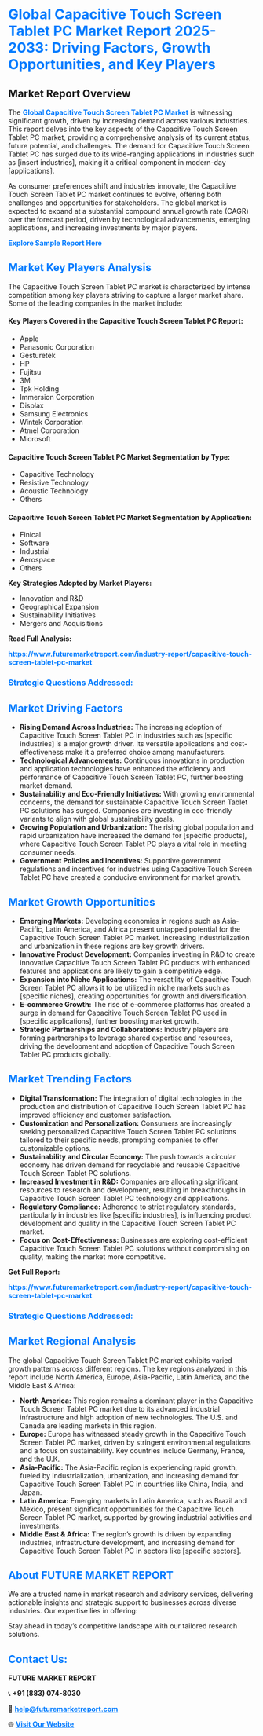 <h1 style="color: #007BFF;">Global Capacitive Touch Screen Tablet PC Market Report 2025-2033: Driving Factors, Growth Opportunities, and Key Players</h1>

<section id="overview">
<h2>Market Report Overview</h2>
<p>The <a href="https://www.futuremarketreport.com/industry-report/capacitive-touch-screen-tablet-pc-market" style="color: #007BFF; text-decoration: none;"><strong>Global Capacitive Touch Screen Tablet PC Market</strong></a> is witnessing significant growth, driven by increasing demand across various industries. This report delves into the key aspects of the Capacitive Touch Screen Tablet PC market, providing a comprehensive analysis of its current status, future potential, and challenges. The demand for Capacitive Touch Screen Tablet PC has surged due to its wide-ranging applications in industries such as [insert industries], making it a critical component in modern-day [applications].</p>
<p>As consumer preferences shift and industries innovate, the Capacitive Touch Screen Tablet PC market continues to evolve, offering both challenges and opportunities for stakeholders. The global market is expected to expand at a substantial compound annual growth rate (CAGR) over the forecast period, driven by technological advancements, emerging applications, and increasing investments by major players.</p>
</section>

<section id="overview">
<p><a href="https://www.futuremarketreport.com/request-sample/reportId=76441" style="color: #007BFF; text-decoration: none;"><strong>Explore Sample Report Here</strong></a></p>
</section>

<section id="key-players">
<h2 style="color: #007BFF;">Market Key Players Analysis</h2>
<p>The Capacitive Touch Screen Tablet PC market is characterized by intense competition among key players striving to capture a larger market share. Some of the leading companies in the market include:</p>
<h4>Key Players Covered in the Capacitive Touch Screen Tablet PC Report:</h4>
<ul><li>Apple</li><li>Panasonic Corporation</li><li>Gesturetek</li><li>HP</li><li>Fujitsu</li><li>3M</li><li>Tpk Holding</li><li>Immersion Corporation</li><li>Displax</li><li>Samsung Electronics</li><li>Wintek Corporation</li><li>Atmel Corporation</li><li>Microsoft</li></ul>
<h4>Capacitive Touch Screen Tablet PC Market Segmentation by Type:</h4>
<ul><li>Capacitive Technology</li><li>Resistive Technology</li><li>Acoustic Technology</li><li>Others</li></ul>

<h4>Capacitive Touch Screen Tablet PC Market Segmentation by Application:</h4>
<ul><li>Finical</li><li>Software</li><li>Industrial</li><li>Aerospace</li><li>Others</li></ul>
<p><strong>Key Strategies Adopted by Market Players:</strong></p>
<ul>
<li>Innovation and R&D</li>
<li>Geographical Expansion</li>
<li>Sustainability Initiatives</li>
<li>Mergers and Acquisitions</li>
</ul>
</section>

<section>
<p><strong>Read Full Analysis: </strong></p><a href="https://www.futuremarketreport.com/industry-report/capacitive-touch-screen-tablet-pc-market" style="color: #007BFF; text-decoration: none;"><strong>https://www.futuremarketreport.com/industry-report/capacitive-touch-screen-tablet-pc-market</strong></a>
<h3 style="color: #007BFF;">Strategic Questions Addressed:</h3>
</section>

<section id="driving-factors">
<h2 style="color: #007BFF;">Market Driving Factors</h2>
<ul>
<li><strong>Rising Demand Across Industries:</strong> The increasing adoption of Capacitive Touch Screen Tablet PC in industries such as [specific industries] is a major growth driver. Its versatile applications and cost-effectiveness make it a preferred choice among manufacturers.</li>
<li><strong>Technological Advancements:</strong> Continuous innovations in production and application technologies have enhanced the efficiency and performance of Capacitive Touch Screen Tablet PC, further boosting market demand.</li>
<li><strong>Sustainability and Eco-Friendly Initiatives:</strong> With growing environmental concerns, the demand for sustainable Capacitive Touch Screen Tablet PC solutions has surged. Companies are investing in eco-friendly variants to align with global sustainability goals.</li>
<li><strong>Growing Population and Urbanization:</strong> The rising global population and rapid urbanization have increased the demand for [specific products], where Capacitive Touch Screen Tablet PC plays a vital role in meeting consumer needs.</li>
<li><strong>Government Policies and Incentives:</strong> Supportive government regulations and incentives for industries using Capacitive Touch Screen Tablet PC have created a conducive environment for market growth.</li>
</ul>
</section>

<section id="growth-opportunities">
<h2 style="color: #007BFF;">Market Growth Opportunities</h2>
<ul>
<li><strong>Emerging Markets:</strong> Developing economies in regions such as Asia-Pacific, Latin America, and Africa present untapped potential for the Capacitive Touch Screen Tablet PC market. Increasing industrialization and urbanization in these regions are key growth drivers.</li>
<li><strong>Innovative Product Development:</strong> Companies investing in R&D to create innovative Capacitive Touch Screen Tablet PC products with enhanced features and applications are likely to gain a competitive edge.</li>
<li><strong>Expansion into Niche Applications:</strong> The versatility of Capacitive Touch Screen Tablet PC allows it to be utilized in niche markets such as [specific niches], creating opportunities for growth and diversification.</li>
<li><strong>E-commerce Growth:</strong> The rise of e-commerce platforms has created a surge in demand for Capacitive Touch Screen Tablet PC used in [specific applications], further boosting market growth.</li>
<li><strong>Strategic Partnerships and Collaborations:</strong> Industry players are forming partnerships to leverage shared expertise and resources, driving the development and adoption of Capacitive Touch Screen Tablet PC products globally.</li>
</ul>
</section>

<section id="trending-factors">
<h2 style="color: #007BFF;">Market Trending Factors</h2>
<ul>
<li><strong>Digital Transformation:</strong> The integration of digital technologies in the production and distribution of Capacitive Touch Screen Tablet PC has improved efficiency and customer satisfaction.</li>
<li><strong>Customization and Personalization:</strong> Consumers are increasingly seeking personalized Capacitive Touch Screen Tablet PC solutions tailored to their specific needs, prompting companies to offer customizable options.</li>
<li><strong>Sustainability and Circular Economy:</strong> The push towards a circular economy has driven demand for recyclable and reusable Capacitive Touch Screen Tablet PC solutions.</li>
<li><strong>Increased Investment in R&D:</strong> Companies are allocating significant resources to research and development, resulting in breakthroughs in Capacitive Touch Screen Tablet PC technology and applications.</li>
<li><strong>Regulatory Compliance:</strong> Adherence to strict regulatory standards, particularly in industries like [specific industries], is influencing product development and quality in the Capacitive Touch Screen Tablet PC market.</li>
<li><strong>Focus on Cost-Effectiveness:</strong> Businesses are exploring cost-efficient Capacitive Touch Screen Tablet PC solutions without compromising on quality, making the market more competitive.</li>
</ul>
</section>

<section>
<p><strong>Get Full Report: </strong></p><a href="https://www.futuremarketreport.com/industry-report/capacitive-touch-screen-tablet-pc-market" style="color: #007BFF; text-decoration: none;"><strong>https://www.futuremarketreport.com/industry-report/capacitive-touch-screen-tablet-pc-market</strong></a>
<h3 style="color: #007BFF;">Strategic Questions Addressed:</h3>
</section>


<section id="regional-analysis">
<h2 style="color: #007BFF;">Market Regional Analysis</h2>
<p>The global Capacitive Touch Screen Tablet PC market exhibits varied growth patterns across different regions. The key regions analyzed in this report include North America, Europe, Asia-Pacific, Latin America, and the Middle East & Africa:</p>
<ul>
<li><strong>North America:</strong> This region remains a dominant player in the Capacitive Touch Screen Tablet PC market due to its advanced industrial infrastructure and high adoption of new technologies. The U.S. and Canada are leading markets in this region.</li>
<li><strong>Europe:</strong> Europe has witnessed steady growth in the Capacitive Touch Screen Tablet PC market, driven by stringent environmental regulations and a focus on sustainability. Key countries include Germany, France, and the U.K.</li>
<li><strong>Asia-Pacific:</strong> The Asia-Pacific region is experiencing rapid growth, fueled by industrialization, urbanization, and increasing demand for Capacitive Touch Screen Tablet PC in countries like China, India, and Japan.</li>
<li><strong>Latin America:</strong> Emerging markets in Latin America, such as Brazil and Mexico, present significant opportunities for the Capacitive Touch Screen Tablet PC market, supported by growing industrial activities and investments.</li>
<li><strong>Middle East & Africa:</strong> The region’s growth is driven by expanding industries, infrastructure development, and increasing demand for Capacitive Touch Screen Tablet PC in sectors like [specific sectors].</li>
</ul>
</section>

<footer>
<h2 style="color: #007BFF;">About FUTURE MARKET REPORT</h2>
<p>We are a trusted name in market research and advisory services, delivering actionable insights and strategic support to businesses across diverse industries. Our expertise lies in offering:</p>

<p>Stay ahead in today’s competitive landscape with our tailored research solutions.</p>

<h2 style="color: #007BFF;">Contact Us:</h2>
<p><strong>FUTURE MARKET REPORT</strong></p>
<p>📞 <strong>+91 (883) 074-8030</strong></p>
<p>📧 <strong><a href="mailto:help@futuremarketreport.com" style="color: #007BFF;">help@futuremarketreport.com</a></strong></p>
<p>🌐 <strong><a href="https://www.futuremarketreport.com/" style="color: #007BFF;">Visit Our Website</a></strong></p>
</footer>